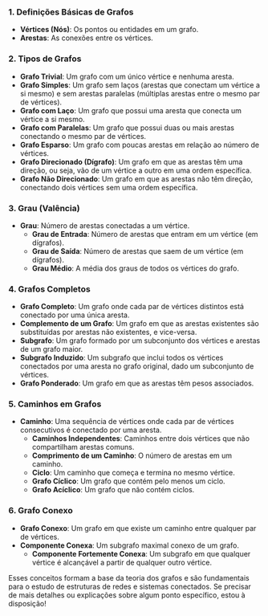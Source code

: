 ### 1. **Definições Básicas de Grafos**
- **Vértices (Nós)**: Os pontos ou entidades em um grafo.
- **Arestas**: As conexões entre os vértices.

### 2. **Tipos de Grafos**
- **Grafo Trivial**: Um grafo com um único vértice e nenhuma aresta.
- **Grafo Simples**: Um grafo sem laços (arestas que conectam um vértice a si mesmo) e sem arestas paralelas (múltiplas arestas entre o mesmo par de vértices).
- **Grafo com Laço**: Um grafo que possui uma aresta que conecta um vértice a si mesmo.
- **Grafo com Paralelas**: Um grafo que possui duas ou mais arestas conectando o mesmo par de vértices.
- **Grafo Esparso**: Um grafo com poucas arestas em relação ao número de vértices.
- **Grafo Direcionado (Dígrafo)**: Um grafo em que as arestas têm uma direção, ou seja, vão de um vértice a outro em uma ordem específica.
- **Grafo Não Direcionado**: Um grafo em que as arestas não têm direção, conectando dois vértices sem uma ordem específica.

### 3. **Grau (Valência)**
- **Grau**: Número de arestas conectadas a um vértice.
  - **Grau de Entrada**: Número de arestas que entram em um vértice (em dígrafos).
  - **Grau de Saída**: Número de arestas que saem de um vértice (em dígrafos).
  - **Grau Médio**: A média dos graus de todos os vértices do grafo.

### 4. **Grafos Completos**
- **Grafo Completo**: Um grafo onde cada par de vértices distintos está conectado por uma única aresta.
- **Complemento de um Grafo**: Um grafo em que as arestas existentes são substituídas por arestas não existentes, e vice-versa.
- **Subgrafo**: Um grafo formado por um subconjunto dos vértices e arestas de um grafo maior.
- **Subgrafo Induzido**: Um subgrafo que inclui todos os vértices conectados por uma aresta no grafo original, dado um subconjunto de vértices.
- **Grafo Ponderado**: Um grafo em que as arestas têm pesos associados.

### 5. **Caminhos em Grafos**
- **Caminho**: Uma sequência de vértices onde cada par de vértices consecutivos é conectado por uma aresta.
  - **Caminhos Independentes**: Caminhos entre dois vértices que não compartilham arestas comuns.
  - **Comprimento de um Caminho**: O número de arestas em um caminho.
  - **Ciclo**: Um caminho que começa e termina no mesmo vértice.
  - **Grafo Cíclico**: Um grafo que contém pelo menos um ciclo.
  - **Grafo Acíclico**: Um grafo que não contém ciclos.

### 6. **Grafo Conexo**
- **Grafo Conexo**: Um grafo em que existe um caminho entre qualquer par de vértices.
- **Componente Conexa**: Um subgrafo maximal conexo de um grafo.
  - **Componente Fortemente Conexa**: Um subgrafo em que qualquer vértice é alcançável a partir de qualquer outro vértice.

Esses conceitos formam a base da teoria dos grafos e são fundamentais para o estudo de estruturas de redes e sistemas conectados. Se precisar de mais detalhes ou explicações sobre algum ponto específico, estou à disposição!